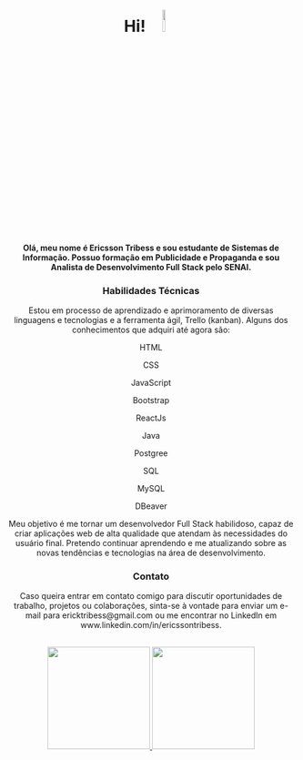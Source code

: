 <h1 align="center"> Hi! <img src = "https://camo.githubusercontent.com/e70b10f73398e67204a3802914e44ba74ca3022e054b6574c676073fecd1e923/68747470733a2f2f632e74656e6f722e636f6d2f7475766b3471554163615541414141692f626162792d796f64612d737461722d776172732e676966" width= 10% > </h1>

<h4 align="center"> Olá, meu nome é Ericsson Tribess e sou estudante de Sistemas de Informação. Possuo formação em Publicidade e Propaganda e sou Analista de Desenvolvimento Full Stack pelo SENAI. </h4>

<h3 align="center"> Habilidades Técnicas </h3>
<p align="center">Estou em processo de aprendizado e aprimoramento de diversas linguagens e tecnologias e a ferramenta ágil, Trello  (kanban). Alguns dos conhecimentos que adquiri até agora são:</p>

<p align="center">HTML </p>
<p align="center">CSS</p>
<p align="center">JavaScript</p>
<p align="center">Bootstrap</p>
<p align="center">ReactJs</p>
<p align="center">Java</p>
<p align="center">Postgree</p>
<p align="center">SQL</p>
<p align="center">MySQL</p>
<p align="center">DBeaver</p>

<p align="center">Meu objetivo é me tornar um desenvolvedor Full Stack habilidoso, capaz de criar aplicações web de alta qualidade que atendam às necessidades do usuário final. Pretendo continuar aprendendo e me atualizando sobre as novas tendências e tecnologias na área de desenvolvimento.</p>

 <h3 align="center"> Contato </h3>
<p align="center">Caso queira entrar em contato comigo para discutir oportunidades de trabalho, projetos ou colaborações, sinta-se à vontade para enviar um e-mail para ericktribess@gmail.com ou me encontrar no LinkedIn em www.linkedin.com/in/ericssontribess. </p>

## 

<div align="center">
  <a href="https://github.com/ericssont">
  <img height="180em" src="https://github-readme-stats.vercel.app/api?username=ericssont&show_icons=true&theme=merko&include_all_commits=true&count_private=true"/>
  <img height="180em" src="https://github-readme-stats.vercel.app/api/top-langs/?username=ericssont&layout=compact&langs_count=7&theme=merko"/>
</div>
 
 
 
 
